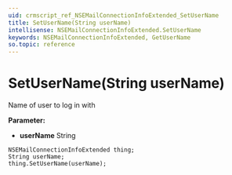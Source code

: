 ```yaml
---
uid: crmscript_ref_NSEMailConnectionInfoExtended_SetUserName
title: SetUserName(String userName)
intellisense: NSEMailConnectionInfoExtended.SetUserName
keywords: NSEMailConnectionInfoExtended, GetUserName
so.topic: reference
---
```


# SetUserName(String userName)

Name of user to log in with

**Parameter:** 
* **userName** String

```crmscript
NSEMailConnectionInfoExtended thing;
String userName;
thing.SetUserName(userName);
```

